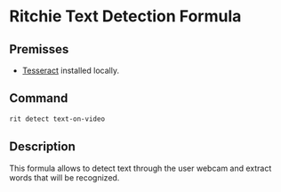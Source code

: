 # Ritchie Text Detection Formula

## Premisses

- [Tesseract](https://github.com/tesseract-ocr/tessdoc) installed locally.

## Command

```bash
rit detect text-on-video
```

## Description

This formula allows to detect text through the user webcam and extract words that will be recognized.
